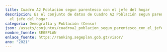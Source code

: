 ```yaml
---
title: Cuadro A2 Población segun parentesco con el jefe del hogar
descripcion: Es el conjunto de datos de Cuadro A2 Población segun parentesco con
  el jefe del hogar
categoria: Demografía y Población (Censo)
json: /assets/conjuntos/cuadroa2_poblacion_segun_parentesco_con_el_jefe_del_hogar.json
nombre_fuente: SEGEPLAN
enlace_fuente: https://ranking.segeplan.gob.gt/visor/
ano: "2021"
---
```


